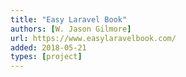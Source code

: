 ```yaml
---
title: "Easy Laravel Book"
authors: [W. Jason Gilmore]
url: https://www.easylaravelbook.com/
added: 2018-05-21
types: [project]
---
```


